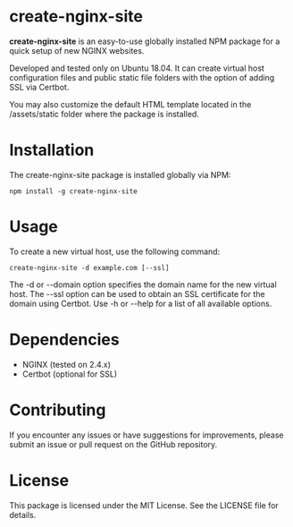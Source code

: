 # create-nginx-site
**create-nginx-site** is an easy-to-use globally installed NPM package for a quick setup of new NGINX websites.

Developed and tested only on Ubuntu 18.04. It can create virtual host configuration files and public static file folders with the option of adding SSL via Certbot.

You may also customize the default HTML template located in the /assets/static folder where the package is installed.

# Installation
The create-nginx-site package is installed globally via NPM:

`npm install -g create-nginx-site`

# Usage
To create a new virtual host, use the following command:

`create-nginx-site -d example.com [--ssl]`

The -d or --domain option specifies the domain name for the new virtual host. The --ssl option can be used to obtain an SSL certificate for the domain using Certbot. Use -h or --help for a list of all available options.

# Dependencies
- NGINX (tested on 2.4.x)
- Certbot (optional for SSL)

# Contributing
If you encounter any issues or have suggestions for improvements, please submit an issue or pull request on the GitHub repository.

# License
This package is licensed under the MIT License. See the LICENSE file for details.